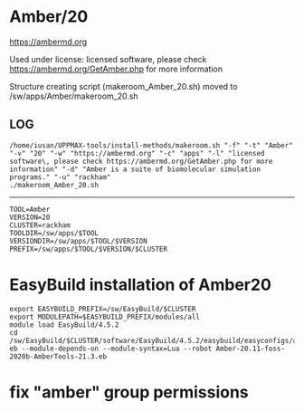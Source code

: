 Amber/20
========================

<https://ambermd.org>

Used under license:
licensed software\, please check https://ambermd.org/GetAmber.php for more information


Structure creating script (makeroom_Amber_20.sh) moved to /sw/apps/Amber/makeroom_20.sh

LOG
---

    /home/iusan/UPPMAX-tools/install-methods/makeroom.sh "-f" "-t" "Amber" "-v" "20" "-w" "https://ambermd.org" "-c" "apps" "-l" "licensed software\, please check https://ambermd.org/GetAmber.php for more information" "-d" "Amber is a suite of biomolecular simulation programs." "-u" "rackham"
    ./makeroom_Amber_20.sh
---

    TOOL=Amber
    VERSION=20
    CLUSTER=rackham
    TOOLDIR=/sw/apps/$TOOL
    VERSIONDIR=/sw/apps/$TOOL/$VERSION
    PREFIX=/sw/apps/$TOOL/$VERSION/$CLUSTER

# EasyBuild installation of Amber20
    export EASYBUILD_PREFIX=/sw/EasyBuild/$CLUSTER
    export MODULEPATH=$EASYBUILD_PREFIX/modules/all
    module load EasyBuild/4.5.2
    cd /sw/EasyBuild/$CLUSTER/software/EasyBuild/4.5.2/easybuild/easyconfigs/a/Amber/
    eb --module-depends-on --module-syntax=Lua --robot Amber-20.11-foss-2020b-AmberTools-21.3.eb
# fix "amber" group permissions
